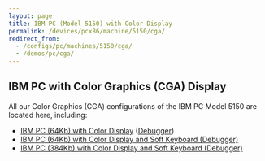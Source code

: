 ```yaml
---
layout: page
title: IBM PC (Model 5150) with Color Display
permalink: /devices/pcx86/machine/5150/cga/
redirect_from:
  - /configs/pc/machines/5150/cga/
  - /demos/pc/cga/
---
```


IBM PC with Color Graphics (CGA) Display
---

All our Color Graphics (CGA) configurations of the IBM PC Model 5150 are located here, including:

* [IBM PC (64Kb) with Color Display](/devices/pcx86/machine/5150/cga/64kb/donkey/) ([Debugger](/devices/pcx86/machine/5150/cga/64kb/donkey/debugger/))
* [IBM PC (64Kb) with Color Display and Soft Keyboard (Debugger)](/devices/pcx86/machine/5150/cga/64kb/softkbd/)
* [IBM PC (384Kb) with Color Display and Soft Keyboard (Debugger)](/devices/pcx86/machine/5150/cga/384kb/softkbd/)
